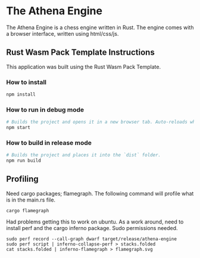 # The Athena Engine

The Athena Engine is a chess engine written in Rust. 
The engine comes with a browser interface, written using html/css/js. 

## Rust Wasm Pack Template Instructions
This application was built using the Rust Wasm Pack Template. 

### How to install

```sh
npm install
```

### How to run in debug mode

```sh
# Builds the project and opens it in a new browser tab. Auto-reloads when the project changes.
npm start
```

### How to build in release mode

```sh
# Builds the project and places it into the `dist` folder.
npm run build
```

## Profiling

Need cargo packages; flamegraph. The following command will profile what is in the main.rs file.
```
cargo flamegraph
```

Had problems getting this to work on ubuntu. As a work around, need to install perf and the cargo inferno package. Sudo permissions needed.
```
sudo perf record --call-graph dwarf target/release/athena-engine
sudo perf script | inferno-collapse-perf > stacks.folded
cat stacks.folded | inferno-flamegraph > flamegraph.svg
```